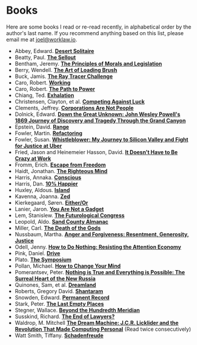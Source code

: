 # Books

Here are some books I read or re-read recently, in alphabetical order by the author's last name. If you recommend anything based on this list, please email me at <joel@worklaw.io>.

- Abbey, Edward. **[Desert Solitaire](https://www.goodreads.com/book/show/214614.Desert_Solitaire?from_search=true&from_srp=true&qid=H18tHxHWBY&rank=1)**
- Beatty, Paul. **[The Sellout](https://www.goodreads.com/book/show/22237161-the-sellout?from_search=true&from_srp=true&qid=VeeEOk2puU&rank=1)**
- Bentham, Jeremy. **[The Principles of Morals and Legislation](https://www.goodreads.com/book/show/318365.The_Principles_of_Morals_and_Legislation?from_search=true&from_srp=true&qid=SD3FBuaQUH&rank=2)**
- Berry, Wendell. **[The Art of Loading Brush](https://www.goodreads.com/book/show/34773499-the-art-of-loading-brush?ac=1&from_search=true&qid=xp9s70OcMi&rank=1)**
- Buck, Jamis. **[The Ray Tracer Challenge](https://www.goodreads.com/book/show/39933047-the-ray-tracer-challenge?ac=1&from_search=true&qid=ankv3auqdO&rank=1)**
- Caro, Robert. **[Working](https://www.goodreads.com/book/show/43205240-working?from_search=true&from_srp=true&qid=W10isbTyHI&rank=1)**
- Caro, Robert. **[The Path to Power](https://www.goodreads.com/book/show/86524.The_Path_to_Power?from_search=true&from_srp=true&qid=TtlZ04RYZc&rank=1)**
- Chiang, Ted. **[Exhalation](https://www.goodreads.com/book/show/41160292-exhalation?ac=1&from_search=true&qid=ComaMqUGjQ&rank=1)**
- Christensen, Clayton, et al. **[Competing Against Luck](https://www.goodreads.com/book/show/28820024-competing-against-luck?ac=1&from_search=true&qid=tZFBvhgfvc&rank=1)**
- Clements, Jeffrey. **[Corporations Are Not People](https://www.goodreads.com/book/show/12026163-corporations-are-not-people?ac=1&from_search=true&qid=sFlM2PP8EL&rank=1)**
- Dolnick, Edward. **[Down the Great Unknown: John Wesley Powell's 1869 Journey of Discovery and Tragedy Through the Grand Canyon](https://www.goodreads.com/book/show/438097.Down_the_Great_Unknown)**
- Epstein, David. **[Range](https://www.goodreads.com/book/show/41795733-range?ac=1&from_search=true&qid=srwnCxKObW&rank=1)**
- Fowler, Martin. **[Refactoring](https://www.goodreads.com/book/show/44936.Refactoring?ac=1&from_search=true&qid=IwwQtv2EuQ&rank=1)**
- Fowler, Susan. **[Whistleblower: My Journey to Silicon Valley and Fight for Justice at Uber](https://www.goodreads.com/book/show/51117957-whistleblower?ac=1&from_search=true&qid=SRn86RtHtJ&rank=1)**
- Fried, Jason and Heinemeier Hasson, David. **[It Doesn't Have to Be Crazy at Work](https://www.goodreads.com/book/show/38900866-it-doesn-t-have-to-be-crazy-at-work?from_search=true&from_srp=true&qid=zb09k9Fuue&rank=1)**
- Fromm, Erich. **[Escape from Freedom](https://www.goodreads.com/book/show/25491.Escape_from_Freedom?ac=1&from_search=true&qid=fa1nlYC6Wo&rank=1)**
- Haidt, Jonathan. **[The Righteous Mind](https://www.goodreads.com/book/show/11324722-the-righteous-mind?ac=1&from_search=true&qid=eGg0dqpml9&rank=1)**
- Harris, Annaka. **[Conscious](https://www.goodreads.com/book/show/41571759-conscious?from_search=true&from_srp=true&qid=9DhRBz3mnH&rank=1)**
- Harris, Dan. **[10% Happier](https://www.goodreads.com/book/show/18505796-10-happier?from_search=true&from_srp=true&qid=7e29oR2jBJ&rank=1)**
- Huxley, Aldous. **[Island](https://www.goodreads.com/book/show/5130.Island?from_search=true&from_srp=true&qid=qqYdu0njnk&rank=1)**
- Kavenna, Joanna. **[Zed](https://www.goodreads.com/book/show/44451519-zed?ac=1&from_search=true&qid=bBDiNEo670&rank=2)**
- Kierkegaard, Søren. **[Either/Or](https://www.goodreads.com/book/show/24970.Either_Or?ac=1&from_search=true&qid=3B1enDuBZn&rank=1)**
- Lanier, Jaron. **[You Are Not a Gadget](https://www.goodreads.com/book/show/6683549-you-are-not-a-gadget?ac=1&from_search=true&qid=qdP6sjTqVu&rank=1)**
- Lem, Stanislew. **[The Futurological Congress](https://www.goodreads.com/book/show/733473.The_Futurological_Congress?from_search=true&from_srp=true&qid=yQjZOOS0uN&rank=1)**
- Leopold, Aldo. **[Sand County Almanac](https://www.goodreads.com/book/show/210404.A_Sand_County_Almanac_and_Sketches_Here_and_There?ac=1&from_search=true&qid=vFhcvkq0Lu&rank=1)**
- Miller, Carl. **[The Death of the Gods](https://www.goodreads.com/book/show/40504262-the-death-of-the-gods?ac=1&from_search=true&qid=V4iow7WeI1&rank=2)**
- Nussbaum, Martha. **[Anger and Forgiveness: Resentment, Generosity, Justice](https://www.goodreads.com/book/show/26721206-anger-and-forgiveness?ac=1&from_search=true&qid=UAMFtoqgvD&rank=1)**
- Odell, Jenny. **[How to Do Nothing: Resisting the Attention Economy](https://www.goodreads.com/book/show/42771901-how-to-do-nothing?from_search=true&from_srp=true&qid=0mn9H0iE9M&rank=1)**
- Pink, Daniel. **[Drive](https://www.goodreads.com/book/show/6452796-drive?ac=1&from_search=true&qid=PJhYnTbaSr&rank=1)**
- Plato. **[The Symposium](https://www.goodreads.com/book/show/81779.The_Symposium?ac=1&from_search=true&qid=QEyggxLiRy&rank=1)**
- Pollan, Michael. **[How to Change Your Mind](https://www.goodreads.com/book/show/36613747-how-to-change-your-mind?from_search=true&from_srp=true&qid=NoInrZEjE4&rank=1)**
- Pomerantsev, Peter. **[Nothing is True and Everything is Possible: The Surreal Heart of the New Russia](https://www.goodreads.com/book/show/21413849-nothing-is-true-and-everything-is-possible?from_search=true&from_srp=true&qid=pKJ6D0pKtv&rank=1)**
- Quinones, Sam, et al. **[Dreamland](https://www.goodreads.com/book/show/22529381-dreamland?from_search=true&from_srp=true&qid=Om2zLL9weG&rank=2)**
- Roberts, Gregory David. **[Shantaram](https://www.goodreads.com/book/show/33600.Shantaram?ac=1&from_search=true&qid=lSGnlwdNxU&rank=1)**
- Snowden, Edward. **[Permanent Record](https://www.goodreads.com/book/show/46223297-permanent-record?ac=1&from_search=true&qid=ADse5jmeU8&rank=1)**
- Stark, Peter. **[The Last Empty Places](https://www.goodreads.com/book/show/8341938-the-last-empty-places?ac=1&from_search=true&qid=CaoKWH47Qq&rank=1)**
- Stegner, Wallace. **[Beyond the Hundredth Meridian](https://www.goodreads.com/book/show/10802.Beyond_the_Hundredth_Meridian?from_search=true&from_srp=true&qid=vWKJ8s0JlT&rank=1)**
- Susskind, Richard. **[The End of Lawyers?](https://www.goodreads.com/book/show/3075321-the-end-of-lawyers?ac=1&from_search=true&qid=BxlcHk8lcD&rank=1)**
- Waldrop, M. Mitchell **[The Dream Machine: J.C.R. Licklider and the Revolution That Made Computing Personal](https://www.goodreads.com/book/show/722412.The_Dream_Machine?ac=1&from_search=true&qid=kzJKSZCf0w&rank=1)** (Read twice consecutively)
- Watt Smith, Tiffany. **[Schadenfreude](https://www.goodreads.com/book/show/39088528-schadenfreude?ac=1&from_search=true&qid=XlevZ82HHJ&rank=1)**
